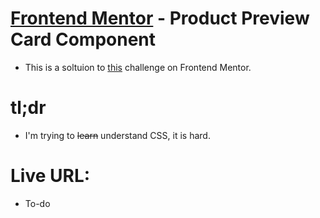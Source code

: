 # [Frontend Mentor](https://www.frontendmentor.io/) - Product Preview Card Component

- This is a soltuion to [this](https://www.frontendmentor.io/challenges/product-preview-card-component-GO7UmttRfa) challenge on Frontend Mentor.

# tl;dr

- I'm trying to ~~learn~~ understand CSS, it is hard.

# Live URL:

- To-do
